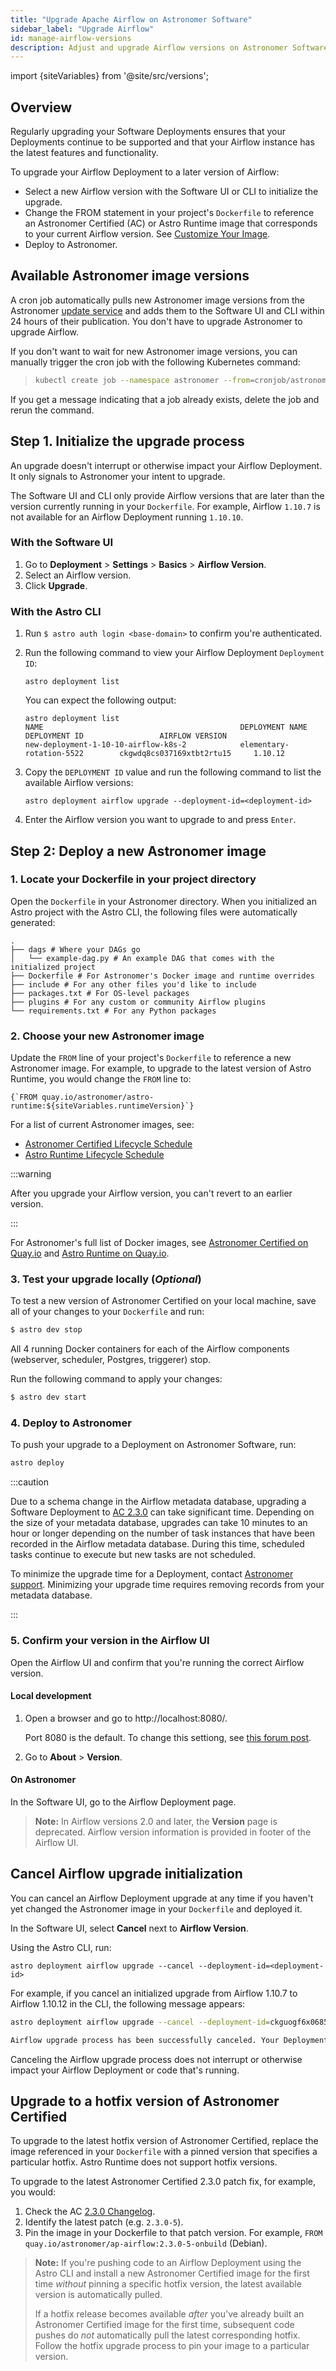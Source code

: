 ```yaml
---
title: "Upgrade Apache Airflow on Astronomer Software"
sidebar_label: "Upgrade Airflow"
id: manage-airflow-versions
description: Adjust and upgrade Airflow versions on Astronomer Software.
---
```


import {siteVariables} from '@site/src/versions';

## Overview

Regularly upgrading your Software Deployments ensures that your Deployments continue to be supported and that your Airflow instance has the latest features and functionality.

To upgrade your Airflow Deployment to a later version of Airflow:

- Select a new Airflow version with the Software UI or CLI to initialize the upgrade.
- Change the FROM statement in your project's `Dockerfile` to reference an Astronomer Certified (AC) or Astro Runtime image that corresponds to your current Airflow version. See [Customize Your Image](customize-image.md).
- Deploy to Astronomer.

## Available Astronomer image versions

A cron job automatically pulls new Astronomer image versions from the Astronomer [update service](http://updates.astronomer.io/) and adds them to the Software UI and CLI within 24 hours of their publication. You don't have to upgrade Astronomer to upgrade Airflow.

If you don't want to wait for new Astronomer image versions, you can manually trigger the cron job with the following Kubernetes command:

> ```sh
> kubectl create job --namespace astronomer --from=cronjob/astronomer-houston-update-airflow-check airflow-update-check-first-run
> ```
>
If you get a message indicating that a job already exists, delete the job and rerun the command.


## Step 1. Initialize the upgrade process

An upgrade doesn't interrupt or otherwise impact your Airflow Deployment. It only signals to Astronomer your intent to upgrade.

The Software UI and CLI only provide Airflow versions that are later than the version currently running in your `Dockerfile`. For example, Airflow `1.10.7` is not available for an Airflow Deployment running `1.10.10`.

### With the Software UI

1. Go to **Deployment** > **Settings** > **Basics** > **Airflow Version**.
2. Select an Airflow version.
3. Click **Upgrade**.

### With the Astro CLI

1. Run `$ astro auth login <base-domain>` to confirm you're authenticated.

2. Run the following command to view your Airflow Deployment `Deployment ID`:

    ```
    astro deployment list
    ```
    You can expect the following output:

    ```
    astro deployment list
    NAME                                            DEPLOYMENT NAME                 DEPLOYMENT ID                 AIRFLOW VERSION
    new-deployment-1-10-10-airflow-k8s-2            elementary-rotation-5522        ckgwdq8cs037169xtbt2rtu15     1.10.12
    ```

3. Copy the `DEPLOYMENT ID` value and run the following command to list the available Airflow versions:

    ```
    astro deployment airflow upgrade --deployment-id=<deployment-id>
    ```

4. Enter the Airflow version you want to upgrade to and press `Enter`.

## Step 2: Deploy a new Astronomer image

### 1. Locate your Dockerfile in your project directory

Open the `Dockerfile` in your Astronomer directory. When you initialized an Astro project with the Astro CLI, the following files were automatically generated:

```
.
├── dags # Where your DAGs go
│   └── example-dag.py # An example DAG that comes with the initialized project
├── Dockerfile # For Astronomer's Docker image and runtime overrides
├── include # For any other files you'd like to include
├── packages.txt # For OS-level packages
├── plugins # For any custom or community Airflow plugins
└── requirements.txt # For any Python packages
```

### 2. Choose your new Astronomer image

<!--- Version-specific -->

Update the `FROM` line of your project's `Dockerfile` to reference a new Astronomer image. For example, to upgrade to the latest version of Astro Runtime, you would change the `FROM` line to:

<pre><code parentName="pre">{`FROM quay.io/astronomer/astro-runtime:${siteVariables.runtimeVersion}`}</code></pre>

For a list of current Astronomer images, see:

- [Astronomer Certified Lifecycle Schedule](ac-support-policy.md#astronomer-certified-lifecycle-schedule)
- [Astro Runtime Lifecycle Schedule](https://docs.astronomer.io/astro/runtime-version-lifecycle-policy#astro-runtime-lifecycle-schedule)

:::warning

After you upgrade your Airflow version, you can't revert to an earlier version.

:::

For Astronomer's full list of Docker images, see [Astronomer Certified on Quay.io](https://quay.io/repository/astronomer/ap-airflow?tab=tags) and [Astro Runtime on Quay.io](https://quay.io/repository/astronomer/astro-runtime?tab=tags).

### 3. Test your upgrade locally (_Optional_)

To test a new version of Astronomer Certified on your local machine, save all of your changes to your `Dockerfile` and run:

```sh
$ astro dev stop
```

All 4 running Docker containers for each of the Airflow components (webserver, scheduler, Postgres, triggerer) stop.

Run the following command to apply your changes:

```sh
$ astro dev start
```

### 4. Deploy to Astronomer

To push your upgrade to a Deployment on Astronomer Software, run:

```sh
astro deploy
```

:::caution

Due to a schema change in the Airflow metadata database, upgrading a Software Deployment to [AC 2.3.0](https://github.com/astronomer/ap-airflow/blob/master/2.3.0/CHANGELOG.md) can take significant time. Depending on the size of your metadata database, upgrades can take 10 minutes to an hour or longer depending on the number of task instances that have been recorded in the Airflow metadata database. During this time, scheduled tasks continue to execute but new tasks are not scheduled.

To minimize the upgrade time for a Deployment, contact [Astronomer support](https://support.astronomer.io). Minimizing your upgrade time requires removing records from your metadata database.

:::

### 5. Confirm your version in the Airflow UI

Open the Airflow UI and confirm that you're running the correct Airflow version.

#### Local development

1. Open a browser and go to http://localhost:8080/.

    Port 8080 is the default. To change this settiong, see [this forum post](https://forum.astronomer.io/t/i-already-have-the-ports-that-the-cli-is-trying-to-use-8080-5432-occupied-can-i-change-the-ports-when-starting-a-project/48).

2. Go to **About** > **Version**.

#### On Astronomer

In the Software UI, go to the Airflow Deployment page.

> **Note:** In Airflow versions 2.0 and later, the **Version** page is deprecated. Airflow version information is provided in footer of the Airflow UI.

## Cancel Airflow upgrade initialization

You can cancel an Airflow Deployment upgrade at any time if you haven't yet changed the Astronomer image in your `Dockerfile` and deployed it.

In the Software UI, select **Cancel** next to **Airflow Version**.

Using the Astro CLI, run:

```
astro deployment airflow upgrade --cancel --deployment-id=<deployment-id>
```

For example, if you cancel an initialized upgrade from Airflow 1.10.7 to Airflow 1.10.12 in the CLI, the following message appears:

```bash
astro deployment airflow upgrade --cancel --deployment-id=ckguogf6x0685ewxtebr4v04x

Airflow upgrade process has been successfully canceled. Your Deployment was not interrupted and you are still running Airflow 1.10.7.
```

Canceling the Airflow upgrade process does not interrupt or otherwise impact your Airflow Deployment or code that's running.

## Upgrade to a hotfix version of Astronomer Certified

To upgrade to the latest hotfix version of Astronomer Certified, replace the image referenced in your `Dockerfile` with a pinned version that specifies a particular hotfix. Astro Runtime does not support hotfix versions.

To upgrade to the latest Astronomer Certified 2.3.0 patch fix, for example, you would:

1. Check the AC [2.3.0 Changelog](https://github.com/astronomer/ap-airflow/blob/master/2.3.0/CHANGELOG.md).
2. Identify the latest patch (e.g. `2.3.0-5`).
3. Pin the image in your Dockerfile to that patch version. For example,  `FROM quay.io/astronomer/ap-airflow:2.3.0-5-onbuild` (Debian).

> **Note:** If you're pushing code to an Airflow Deployment using the Astro CLI and install a new Astronomer Certified image for the first time _without_ pinning a specific hotfix version, the latest available version is automatically pulled.
>
> If a hotfix release becomes available _after_ you've already built an Astronomer Certified image for the first time, subsequent code pushes do _not_ automatically pull the latest corresponding hotfix. Follow the hotfix upgrade process to pin your image to a particular version.
